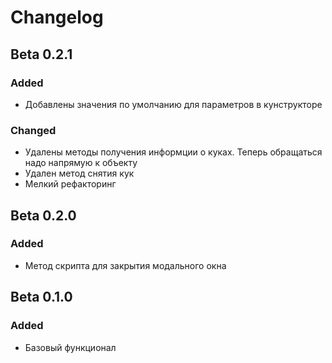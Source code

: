 # Changelog

## Beta 0.2.1
### Added
- Добавлены значения по умолчанию для параметров в кунструкторе
### Changed
- Удалены методы получения информции о куках. Теперь обращаться надо напрямую к объекту
- Удален метод снятия кук
- Мелкий рефакторинг

## Beta 0.2.0
### Added
- Метод скрипта для закрытия модального окна

## Beta 0.1.0
### Added
- Базовый функционал
